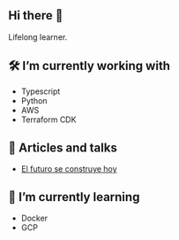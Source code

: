 #

## Hi there 👋

Lifelong learner.

## 🛠 I’m currently working with

- Typescript
- Python
- AWS
- Terraform CDK

## 📜 Articles and talks

- [El futuro se construye hoy](https://medium.com/@arturorosete2/el-futuro-se-construye-hoy-907e1971cac1)

## 🌱 I’m currently learning

- Docker
- GCP

<!--
**etesor/etesor** is a ✨ _special_ ✨ repository because its `README.md` (this file) appears on your GitHub profile.

Here are some ideas to get you started:

- 🔭 I’m currently working on ...
- 🌱 I’m currently learning ...
- 👯 I’m looking to collaborate on ...
- 🤔 I’m looking for help with ...
- 💬 Ask me about ...
- 📫 How to reach me: ...
- 😄 Pronouns: ...
- ⚡ Fun fact: ...
-->
